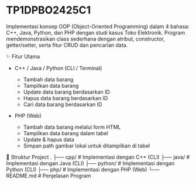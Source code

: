 # TP1DPBO2425C1

Implementasi konsep OOP (Object-Oriented Programming) dalam 4 bahasa: C++, Java, Python, dan PHP dengan studi kasus Toko Elektronik. Program mendemonstrasikan class sederhana dengan atribut, constructor, getter/setter, serta fitur CRUD dan pencarian data.

✨ Fitur Utama
+ C++ / Java / Python (CLI / Terminal)
  - Tambah data barang
  - Tampilkan data barang
  - Update data barang berdasarkan ID
  - Hapus data barang berdasarkan ID
  - Cari data barang berdasarkan ID

+ PHP (Web)
  - Tambah data barang melalui form HTML
  - Tampilkan data barang dalam tabel
  - Update & hapus data
  - Simpan path gambar lokal untuk ditampilkan di tabel

📂 Struktur Project
.
├── cpp/       # Implementasi dengan C++ (CLI)
├── java/      # Implementasi dengan Java (CLI)
├── python/    # Implementasi dengan Python (CLI)
├── php/       # Implementasi dengan PHP (Web)
└── README.md  # Penjelasan Program
